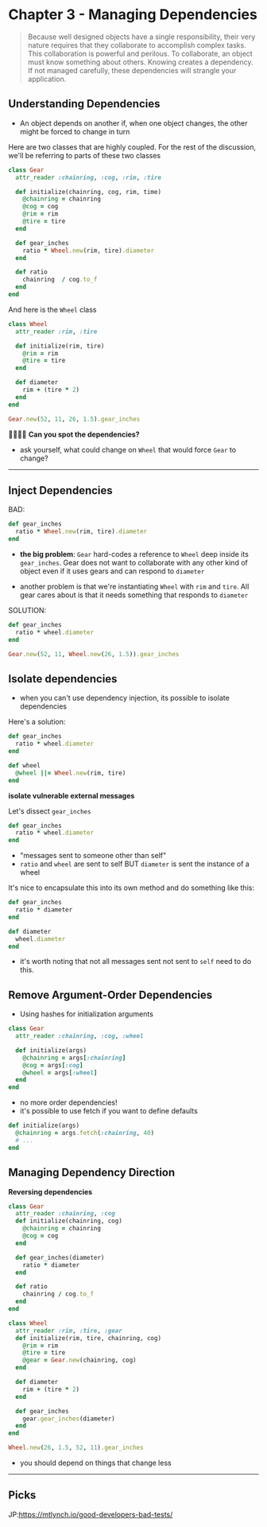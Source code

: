 # Chapter 3 - Managing Dependencies

> Because well designed objects have a single responsibility, their very nature requires that they collaborate to accomplish complex tasks. This collaboration is powerful and perilous. To collaborate, an object must know something about others. Knowing creates a dependency. If not managed carefully, these dependencies will strangle your application.

## Understanding Dependencies

- An object depends on another if, when one object changes, the other might be forced to change in turn

Here are two classes that are highly coupled. For the rest of the discussion, we'll be referring to parts of these two classes

```ruby
class Gear
  attr_reader :chainring, :cog, :rim, :tire

  def initialize(chainring, cog, rim, time)
    @chainring = chainring
    @cog = cog
    @rim = rim
    @tire = tire
  end

  def gear_inches
    ratio * Wheel.new(rim, tire).diameter
  end

  def ratio
    chainring  / cog.to_f
  end
end
```

And here is the `Wheel` class

```ruby
class Wheel
  attr_reader :rim, :tire

  def initialize(rim, tire)
    @rim = rim
    @tire = tire
  end

  def diameter
    rim + (tire * 2)
  end
end
```

```ruby
Gear.new(52, 11, 26, 1.5).gear_inches
```

🚨🚨🚨🚨
**Can you spot the dependencies?**

- ask yourself, what could change on `Wheel` that would force `Gear` to change?

---

## Inject Dependencies

BAD:

```ruby
def gear_inches
  ratio * Wheel.new(rim, tire).diameter
end
```

- **the big problem**: `Gear` hard-codes a reference to `Wheel` deep inside its `gear_inches`. Gear does not want to collaborate with any other kind of object even if it uses gears and can respond to `diameter`

* another problem is that we're instantiating `Wheel` with `rim` and `tire`. All gear cares about is that it needs something that responds to `diameter`

SOLUTION:

```ruby
def gear_inches
  ratio * wheel.diameter
end

Gear.new(52, 11, Wheel.new(26, 1.5)).gear_inches
```

## Isolate dependencies

- when you can't use dependency injection, its possible to isolate dependencies

Here's a solution:

```ruby
def gear_inches
  ratio * wheel.diameter
end

def wheel
  @wheel ||= Wheel.new(rim, tire)
end
```

**isolate vulnerable external messages**

Let's dissect `gear_inches`

```ruby
def gear_inches
  ratio * wheel.diameter
end
```

- "messages sent to someone other than self"
- `ratio` and `wheel` are sent to self BUT `diameter` is sent the instance of a wheel

It's nice to encapsulate this into its own method and do something like this:

```ruby
def gear_inches
  ratio * diameter
end

def diameter
  wheel.diameter
end
```

- it's worth noting that not all messages sent not sent to `self` need to do this.

## Remove Argument-Order Dependencies

- Using hashes for initialization arguments

```ruby
class Gear
  attr_reader :chainring, :cog, :wheel

  def initialize(args)
    @chainring = args[:chainring]
    @cog = args[:cog]
    @wheel = args[:wheel]
  end
end
```

- no more order dependencies!
- it's possible to use fetch if you want to define defaults

```ruby
def initialize(args)
  @chainring = args.fetch(:chainring, 40)
  # ...
end
```

## Managing Dependency Direction

**Reversing dependencies**

```ruby
class Gear
  attr_reader :chainring, :cog
  def initialize(chainring, cog)
    @chainring = chainring
    @cog = cog
  end

  def gear_inches(diameter)
    ratio * diameter
  end

  def ratio
    chainring / cog.to_f
  end
end

class Wheel
  attr_reader :rim, :tire, :gear
  def initialize(rim, tire, chainring, cog)
    @rim = rim
    @tire = tire
    @gear = Gear.new(chainring, cog)
  end

  def diameter
    rim + (tire * 2)
  end

  def gear_inches
    gear.gear_inches(diameter)
  end
end

Wheel.new(26, 1.5, 52, 11).gear_inches
```

- you should depend on things that change less

---

## Picks

JP:https://mtlynch.io/good-developers-bad-tests/
